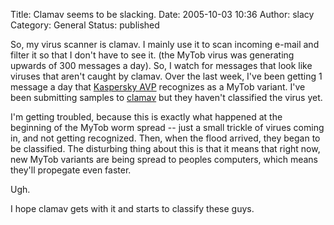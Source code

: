 Title: Clamav seems to be slacking.
Date: 2005-10-03 10:36
Author: slacy
Category: General
Status: published

So, my virus scanner is clamav. I mainly use it to scan incoming e-mail
and filter it so that I don't have to see it. (the MyTob virus was
generating upwards of 300 messages a day). So, I watch for messages that
look like viruses that aren't caught by clamav. Over the last week, I've
been getting 1 message a day that [Kaspersky AVP](http://kaspersky.com)
recognizes as a MyTob variant. I've been submitting samples to
[clamav](http://clamav.net) but they haven't classified the virus yet.

I'm getting troubled, because this is exactly what happened at the
beginning of the MyTob worm spread -- just a small trickle of virues
coming in, and not getting recognized. Then, when the flood arrived,
they began to be classified. The disturbing thing about this is that it
means that right now, new MyTob variants are being spread to peoples
computers, which means they'll propegate even faster.

Ugh.

I hope clamav gets with it and starts to classify these guys.
